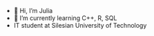 - 👋 Hi, I’m Julia
- 🌱 I’m currently learning C++, R, SQL
- IT student at Silesian University of Technology
